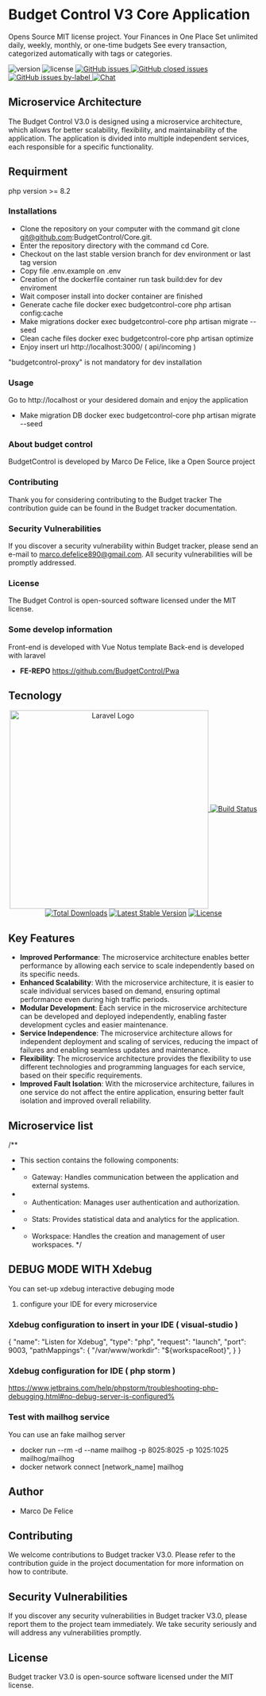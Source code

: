 # Budget Control V3 Core Application
Opens Source MIT license project. Your Finances in One Place Set unlimited daily, weekly, monthly, or one-time budgets See every transaction, categorized automatically with tags or categories.

![version](https://img.shields.io/badge/version-2.2.2-blue.svg) ![license](https://img.shields.io/badge/license-MIT-blue.svg) <a 
href="https://github.com/budgetcontrol/services/issues?q=is%3Aopen+is%3Aissue" target="_blank">![GitHub issues](https://img.shields.io/github/issues/budgetcontrol/Services)
</a> <a href="https://github.com/budgetcontrol/services/issues?q=is%3Aissue+is%3Aclosed" target="_blank">![GitHub closed issues](https://img.shields.io/github/issues-closed/budgetcontrol/Services?color=green)
</a> <a href="https://github.com/budgetcontrol/services/issues?q=is%3Aissue+is%3Aopen+label%3Abug" target="_blank">![GitHub issues by-label](https://img.shields.io/github/issues/budgetcontrol/Services/bug?color=red)
</a><a href="https://discord.gg/TtMTeUbSpW" target="_blank">![Chat](https://img.shields.io/badge/chat-on%20discord-7289da.svg)</a>

## Microservice Architecture
The Budget Control V3.0 is designed using a microservice architecture, which allows for better scalability, flexibility, and maintainability of the application. The application is divided into multiple independent services, each responsible for a specific functionality.

## Requirment
php version >= 8.2

### Installations
* Clone the repository on your computer with the command git clone git@github.com:BudgetControl/Core.git.
* Enter the repository directory with the command cd Core.
* Checkout on the last stable version branch for dev environment or last tag version
* Copy file .env.example on .env 
* Creation of the dockerfile container
   run task build:dev for dev enviroment
* Wait composer install into docker container are finished
* Generate cache file
   docker exec budgetcontrol-core php artisan config:cache
* Make migrations
   docker exec budgetcontrol-core php artisan migrate --seed
* Clean cache files
   docker exec budgetcontrol-core php artisan optimize
* Enjoy
   insert url http://localhost:3000/ ( api/incoming )

"budgetcontrol-proxy" is not mandatory for dev installation
   
### Usage
Go to http://localhost or your desidered domain and enjoy the application
* Make migration DB docker exec budgetcontrol-core php artisan migrate --seed

### About budget control
BudgetControl is developed by Marco De Felice, like a Open Source project


### Contributing
Thank you for considering contributing to the Budget tracker The contribution guide can be found in the Budget tracker documentation.

### Security Vulnerabilities
If you discover a security vulnerability within Budget tracker, please send an e-mail to marco.defelice890@gmail.com. All security vulnerabilities will be promptly addressed.

### License
The Budget Control is open-sourced software licensed under the MIT license.

### Some develop information
Front-end is developed with Vue Notus template Back-end is developed with laravel
- **FE-REPO** https://github.com/BudgetControl/Pwa

## Tecnology
<p align="center"><a href="https://laravel.com" target="_blank"><img src="https://raw.githubusercontent.com/laravel/art/master/logo-lockup/5%20SVG/2%20CMYK/1%20Full%20Color/laravel-logolockup-cmyk-red.svg" width="400" alt="Laravel Logo"$
<p align="center">
<a href="https://travis-ci.org/laravel/framework"><img src="https://travis-ci.org/laravel/framework.svg" alt="Build Status"></a>
<a href="https://packagist.org/packages/laravel/framework"><img src="https://img.shields.io/packagist/dt/laravel/framework" alt="Total Downloads"></a>
<a href="https://packagist.org/packages/laravel/framework"><img src="https://img.shields.io/packagist/v/laravel/framework" alt="Latest Stable Version"></a>
<a href="https://packagist.org/packages/laravel/framework"><img src="https://img.shields.io/packagist/l/laravel/framework" alt="License"></a>
</p>

## Key Features
- **Improved Performance**: The microservice architecture enables better performance by allowing each service to scale independently based on its specific needs.
- **Enhanced Scalability**: With the microservice architecture, it is easier to scale individual services based on demand, ensuring optimal performance even during high traffic periods.
- **Modular Development**: Each service in the microservice architecture can be developed and deployed independently, enabling faster development cycles and easier maintenance.
- **Service Independence**: The microservice architecture allows for independent deployment and scaling of services, reducing the impact of failures and enabling seamless updates and maintenance.
- **Flexibility**: The microservice architecture provides the flexibility to use different technologies and programming languages for each service, based on their specific requirements.
- **Improved Fault Isolation**: With the microservice architecture, failures in one service do not affect the entire application, ensuring better fault isolation and improved overall reliability.

## Microservice list
/**
 * This section contains the following components:
 * - Gateway: Handles communication between the application and external systems.
 * - Authentication: Manages user authentication and authorization.
 * - Stats: Provides statistical data and analytics for the application.
 * - Workspace: Handles the creation and management of user workspaces.
 */

## DEBUG MODE WITH Xdebug
You can set-up xdebug interactive debuging mode

1. configure your IDE for every microservice

### Xdebug configuration to insert in your IDE ( visual-studio )
{
    "name": "Listen for Xdebug",
    "type": "php",
    "request": "launch",
    "port": 9003,
    "pathMappings": {
        "/var/www/workdir": "${workspaceRoot}",
    }
}

### Xdebug configuration for IDE ( php storm )
https://www.jetbrains.com/help/phpstorm/troubleshooting-php-debugging.html#no-debug-server-is-configured% 

### Test with mailhog service
You can use an fake mailhog server
- docker run --rm -d --name mailhog -p 8025:8025 -p 1025:1025 mailhog/mailhog
- docker network connect [network_name] mailhog

## Author
* Marco De Felice

## Contributing
We welcome contributions to Budget tracker V3.0. Please refer to the contribution guide in the project documentation for more information on how to contribute.

## Security Vulnerabilities
If you discover any security vulnerabilities in Budget tracker V3.0, please report them to the project team immediately. We take security seriously and will address any vulnerabilities promptly.

## License
Budget tracker V3.0 is open-source software licensed under the MIT license.
